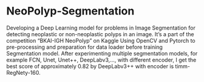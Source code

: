 # NeoPolyp-Segmentation
Developing a Deep Learning model for problems in Image Segmentation for detecting neoplastic or non-neoplastic  polyps in an image. It’s a part of the competition “BKAI-IGH NeoPolyp” on Kaggle
Using OpenCV and Pytorch to pre-processing and preparation for data loader before training Segmentation model. After experimenting multiple segmentation models, for example FCN, Unet, Unet++, DeepLabv3,…, with different encoder, I get the best score of approximately 0.82 by DeepLabv3++ with encoder is timm-RegNety-160.
